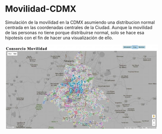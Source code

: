# Movilidad-CDMX

Simulación de la movilidad en la CDMX asumiendo una distribucion normal centrada en las coordenadas centrales de la Ciudad. Aunque la movilidad de las personas no tiene porque distribuirse normal, solo se hace esa hipotesis con el fin de hacer una visualización de ello. 



![ScreenShot](https://github.com/Yeess/Movilidad-CDMX/blob/master/simulacion_CDMX.jpeg)
